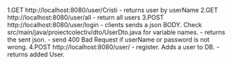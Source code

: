 1.GET http://localhost:8080/user/Cristi
    - returns user by userName
2.GET http://localhost:8080/user/all
    - return all users 
3.POST http://localhost:8080/user/login
    - clients sends a json BODY. Check src/main/java/proiectcolectiv/dto/UserDto.java for variable names.
    - returns the sent json.
    - send 400 Bad Request if userName or password is not wrong.
4.POST http://localhost:8080/user/
    - register. Adds a user to DB.
    - returns added User.